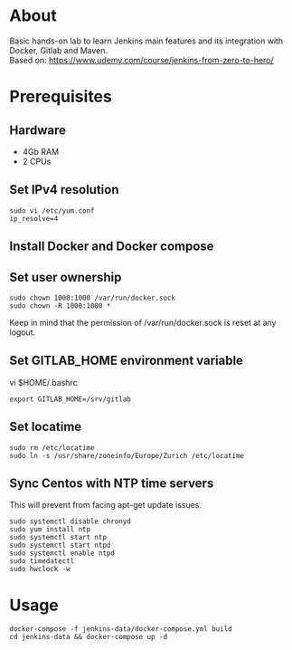 # About
Basic hands-on lab to learn Jenkins main features and its integration with Docker, Gitlab and Maven.\
Based on: https://www.udemy.com/course/jenkins-from-zero-to-hero/

# Prerequisites

## Hardware

* 4Gb RAM
* 2 CPUs

## Set IPv4 resolution

```
sudo vi /etc/yum.conf
ip_resolve=4 
```

## Install Docker and Docker compose

## Set user ownership

```
sudo chown 1000:1000 /var/run/docker.sock
sudo chown -R 1000:1000 *
```
Keep in mind that the permission of /var/run/docker.sock is reset at any logout.

## Set GITLAB_HOME environment variable

vi $HOME/.bashrc
```
export GITLAB_HOME=/srv/gitlab
```

## Set locatime

```
sudo rm /etc/locatime
sudo ln -s /usr/share/zoneinfo/Europe/Zurich /etc/locatime
```

## Sync Centos with NTP time servers

This will prevent from facing apt-get update issues.

```
sudo systemctl disable chronyd
sudo yum install ntp
sudo systemctl start ntp
sudo systemctl start ntpd
sudo systemctl enable ntpd
sudo timedatectl
sudo hwclock -w
```

# Usage

```
docker-compose -f jenkins-data/docker-compose.yml build
cd jenkins-data && docker-compose up -d
```
